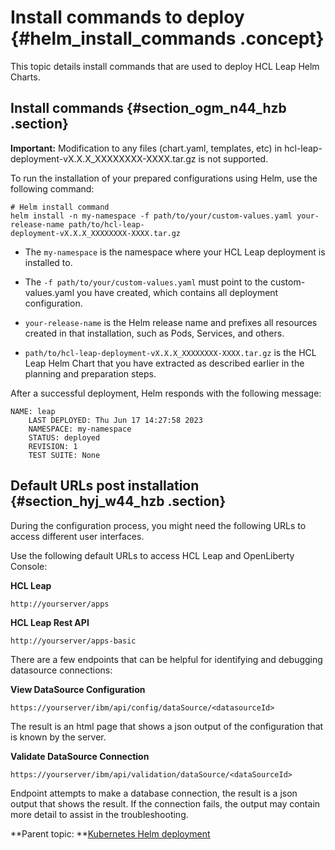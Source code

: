 # Install commands to deploy {#helm_install_commands .concept}

This topic details install commands that are used to deploy HCL Leap Helm Charts.

## Install commands {#section_ogm_n44_hzb .section}

**Important:** Modification to any files \(chart.yaml, templates, etc\) in hcl-leap-deployment-vX.X.X\_XXXXXXXX-XXXX.tar.gz is not supported.

To run the installation of your prepared configurations using Helm, use the following command:

``` {#codeblock_x15_444_hzb}
# Helm install command 
helm install -n my-namespace -f path/to/your/custom-values.yaml your-release-name path/to/hcl-leap-
deployment-vX.X.X_XXXXXXXX-XXXX.tar.gz 
```

-   The `my-namespace` is the namespace where your HCL Leap deployment is installed to.

-   The `-f path/to/your/custom-values.yaml` must point to the custom-values.yaml you have created, which contains all deployment configuration.

-   `your-release-name` is the Helm release name and prefixes all resources created in that installation, such as Pods, Services, and others.

-   `path/to/hcl-leap-deployment-vX.X.X_XXXXXXXX-XXXX.tar.gz` is the HCL Leap Helm Chart that you have extracted as described earlier in the planning and preparation steps.


After a successful deployment, Helm responds with the following message:

``` {#codeblock_b3m_v44_hzb}
NAME: leap 
    LAST DEPLOYED: Thu Jun 17 14:27:58 2023 
    NAMESPACE: my-namespace 
    STATUS: deployed 
    REVISION: 1 
    TEST SUITE: None 
```

## Default URLs post installation {#section_hyj_w44_hzb .section}

During the configuration process, you might need the following URLs to access different user interfaces.

Use the following default URLs to access HCL Leap and OpenLiberty Console:

**HCL Leap**

``` {#codeblock_jb4_y44_hzb}
http://yourserver/apps
```

**HCL Leap Rest API**

``` {#codeblock_mkv_y44_hzb}
http://yourserver/apps-basic
```

There are a few endpoints that can be helpful for identifying and debugging datasource connections:

**View DataSource Configuration**

``` {#codeblock_pqc_z44_hzb}
https://yourserver/ibm/api/config/dataSource/<datasourceId>
```

The result is an html page that shows a json output of the configuration that is known by the server.

**Validate DataSource Connection**

``` {#codeblock_ftt_z44_hzb}
https://yourserver/ibm/api/validation/dataSource/<dataSourceId>
```

Endpoint attempts to make a database connection, the result is a json output that shows the result. If the connection fails, the output may contain more detail to assist in the troubleshooting.

**Parent topic: **[Kubernetes Helm deployment](kubernetes_helm_deployment.md)

